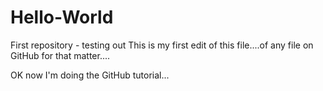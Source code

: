 # Hello-World
First repository - testing out
This is my first edit of this file....of any file on GitHub for that matter....

OK now I'm doing the GitHub tutorial...
